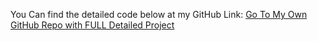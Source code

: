 You Can find the detailed code below at my GitHub Link: 
[Go To My Own GitHub Repo with FULL Detailed Project](https://github.com/AnshSinghSonkhia/Business-Maps/tree/master)
